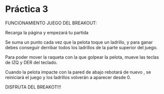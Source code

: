  # Práctica 3

FUNCIONAMIENTO JUEGO DEL BREAKOUT:

Recarga la página y empezará tu partida

Se suma un punto cada vez que la pelota toque un ladrillo,
y para ganar debes conseguir derribar todos los ladrillos de 
la parte superior del juego.

Para poder mover la raqueta con la que golpear la pelota, mueve
las teclas de IZQ y DER del teclado.

Cuando la pelota impacte con la pared de abajo rebotará de nuevo
, se reiniciará el juego y los ladrillos volverán a aparecer desde 0.

DISFRUTA DEL BREAKOT!!!

